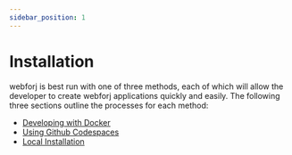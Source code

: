 ```yaml
---
sidebar_position: 1
---
```


# Installation

webforj is best run with one of three methods, each of which will allow the developer to create webforj applications quickly and easily. The following three sections outline the processes for each method:

- [Developing with Docker](./docker_user.md)
- [Using Github Codespaces ](./github_codespaces.md)
- [Local Installation](./local_install.md)
